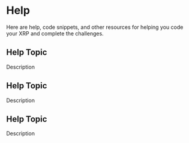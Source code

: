 # Help

Here are help, code snippets, and other resources for helping you code your XRP and complete the challenges.

## Help Topic

Description

## Help Topic

Description

## Help Topic

Description
